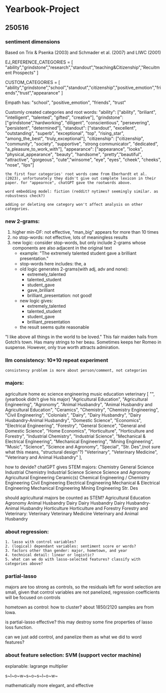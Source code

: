 # Yearbook-Project

## 250516

### sentiment dimensions

Based on Trix & Psenka (2003) and Schmader et al. (2007) and LIWC (2001)

EJ_REFERENCE_CATEGORIES = [
    "ability","grindstone","research","standout","teaching&Citizenship","Recuitment Prospects"
]

CUSTOM_CATEGORIES = [
    "ability","grindstone","school","standout","citizenship","positive_emotion","friends","trust","appearance"
]

Empath has: "school", "positive_emotion", "friends", "trust"

Customly created categories and root words:
    "ability": 
        ["ability", "briliant", "intelligent", "talented", "gifted", "creative"],
    "grindstone": 
        ["grindstone","hardworking", "diligent", "conscientious", "persevering", "persistent", "determined"],
    "standout": 
        ["standout", "excellent", "outstanding", "superb", "exceptional", "top", "rising_star", "among_the_best", "truly_exceptional"],
    "citizenship": 
        ["citizenship", "community", "society", "supportive", "strong communicator", "dedicated", "a_pleasure_to_work_with"],
    "appearance": 
        ["appearance", "looks", "physical_appearance", "beauty", "handsome", "pretty","beautiful", "attractive", "gorgeous", "cute","winsome", "eye", "eyes", "cheek", "cheeks", "nose", "lips"]
    
    the first four categories' root words come from Eberhardt et al.(2023), unfortunately they didn't give out complete lexicon in their paper. for "appearnce", chatGPT gave the rootwords above.

    word embedding model: fiction (reddit? nytimes? seemingly similar. as robustness check?)

    adding or deleting one category won't affect analysis on other categories.

### new 2-grams: 

1. higher min-DF: not effective, "man_big" appears for more than 10 times
2. no stop-words: not effective, lots of meaningless results
3. new logic: consider stop-words, but only include 2-grams whose components are also adjacent in the original text
    - example: "The extremely talented student gave a brilliant presentation."
    - stop-words here includes: the, a
    - old logic generates 2-grams(with adj, adv and none):
        - extremely_talented  
        - talented_student  
        - student_gave  
        - gave_brilliant  
        - brilliant_presentation: not good!
    - new logic gives:
        - extremely_talented  
        - talented_student  
        - student_gave
        - brilliant_presentation
    - the result seems quite reasonable

\"I like above all things in the world to be loved.\" This fair maiden hails from Gotch’s town. Has many strings to her beau. Sometimes keeps her Romeo in suspense. However, only true worth attracts admiration.

### llm consistency: 10*10 repeat experiment

    consistency problem is more about person/comment, not categories

### majors:
agriculture
home ec
science
engineering
music
education
veterinary
    [
    "",(yearbook didn't give his major)
    "Agricultural Education",
    "Agricultural Engineering",
    "Agronomy",
    "Animal Husbandry",
    "Animal Husbandry and Agricultural Education",
    "Ceramics",
    "Chemistry",
    "Chemistry Engineering",
    "Civil Engineering",
    "Colonials",
    "Dairy",
    "Dairy Husbandry",
    "Dairy Husbandry-Animal Husbandry",
    "Domestic Science",
    "Economics",
    "Electrical Engineering",
    "Forestry",
    "General Science",
    "General and Domestic Science",
    "Home Economics",
    "Horticulture",
    "Horticulture and Forestry",
    "Industrial Chemistry",
    "Industrial Science",
    "Mechanical & Electrical Engineering",
    "Mechanical Engineering",
    "Mining Engineering",
    "Music",
    "Science",
    "Science and Agronomy",
    "Special",
    "Str. Des",(not sure what this means, "structural design"?)
    "Veterinary",
    "Veterinary Medicine",
    "Veterinary and Animal Husbandry"
  ],

how to devide? chatGPT gives STEM majors:
    Chemistry
    General Science
    Industrial Chemistry
    Industrial Science
    Science
    Science and Agronomy
    Agricultural Engineering
    Ceramic(s)
    Chemical Engineering / Chemistry Engineering
    Civil Engineering
    Electrical Engineering
    Mechanical & Electrical Engineering
    Mechanical Engineering
    Mining Engineering
    Str. Des

should agricultural majors be counted as STEM?
    Agricultural Education
    Agronomy
    Animal Husbandry
    Dairy
    Dairy Husbandry
    Dairy Husbandry-Animal Husbandry
    Horticulture
    Horticulture and Forestry
    Forestry
and Veterinary:
    Veterinary
    Veterinary Medicine
    Veterinary and Animal Husbandry

### about regression:

    1. lasso with control variables?
    2. (logical) dependant variables: sentiment score or words?
    3. factors other than gender: major, hometown, and year
    4. technical detail: linear or logistic?
    5. what can we do with lasso-selected features? classify with categories above?

### partial-lasso

majors are too strong as controls, so the residuals left for word selection are small, given that control variables are not panelized, regression coefficients will be focused on controls

hometown as control: how to cluster? about 1850/2120 samples are from Iowa.

is partial-lasso effective? this may destroy some fine properties of lasso loss function.

can we just add control, and panelize them as what we did to word features?

### about feature selection: SVM (support vector machine)

explanable: lagrange multiplier

s~l~o~w~s~o~s~l~o~w~

mathematically more elegant, and effective


